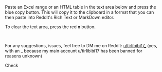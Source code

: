 Paste an Excel range or an HTML table in the text area below and press the blue copy button. This will copy it to the clipboard in a format that you can then paste into Reddit's Rich Text or MarkDown editor.

To clear the text area, press the red **x** button.

&nbsp;

For any suggestions, issues, feel free to DM me on Reddit: [u/tirlibibi17\_](http://www.reddit.com/message/compose/?to=tirlibibi17_) (yes, with an _ because my main account u/tirlibibi17 has been banned for reasons unknown)

Check
